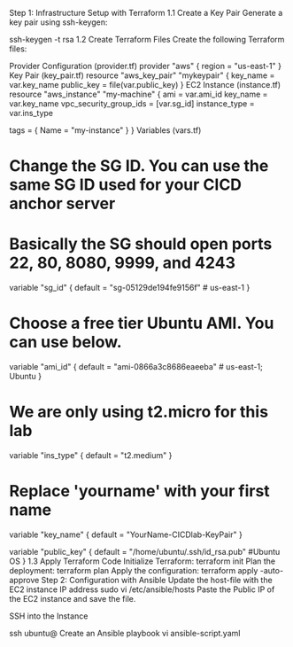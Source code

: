 Step 1: Infrastructure Setup with Terraform
1.1 Create a Key Pair
Generate a key pair using ssh-keygen:

ssh-keygen -t rsa 
1.2 Create Terraform Files
Create the following Terraform files:

Provider Configuration (provider.tf)
provider "aws" {
  region = "us-east-1"
}
Key Pair (key_pair.tf)
resource "aws_key_pair" "mykeypair" {
  key_name   = var.key_name
  public_key = file(var.public_key)
}
EC2 Instance (instance.tf)
resource "aws_instance" "my-machine" {
  ami                    = var.ami_id
  key_name               = var.key_name
  vpc_security_group_ids = [var.sg_id]
  instance_type          = var.ins_type

  tags = {
    Name = "my-instance"
  }
}
Variables (vars.tf)
# Change the SG ID. You can use the same SG ID used for your CICD anchor server
# Basically the SG should open ports 22, 80, 8080, 9999, and 4243
variable "sg_id" {
    default = "sg-05129de194fe9156f" # us-east-1
}

# Choose a free tier Ubuntu AMI. You can use below. 
variable "ami_id" {
    default = "ami-0866a3c8686eaeeba" # us-east-1; Ubuntu
}

# We are only using t2.micro for this lab
variable "ins_type" {
    default = "t2.medium"
}

# Replace 'yourname' with your first name
variable "key_name" {
    default = "YourName-CICDlab-KeyPair"
}

variable "public_key" {
    default = "/home/ubuntu/.ssh/id_rsa.pub"   #Ubuntu OS
}
1.3 Apply Terraform Code
Initialize Terraform:
terraform init
Plan the deployment:
terraform plan
Apply the configuration:
terraform apply -auto-approve
Step 2: Configuration with Ansible
Update the host-file with the EC2 instance IP address
sudo vi /etc/ansible/hosts
Paste the Public IP of the EC2 instance and save the file.

SSH into the Instance

ssh ubuntu@<IP-address>
Create an Ansible playbook
vi ansible-script.yaml
